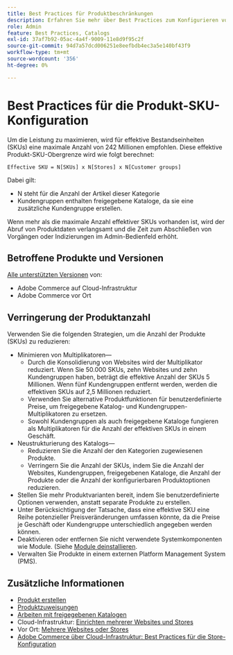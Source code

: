 ```yaml
---
title: Best Practices für Produktbeschränkungen
description: Erfahren Sie mehr über Best Practices zum Konfigurieren von Produkt Stock Keeping Units (SKUs), um die Site-Leistung zu maximieren.
role: Admin
feature: Best Practices, Catalogs
exl-id: 37af7b92-05ac-4a4f-9009-11e8d9f95c2f
source-git-commit: 94d7a57dcd006251e8eefbdb4ec3a5e140bf43f9
workflow-type: tm+mt
source-wordcount: '356'
ht-degree: 0%

---
```


# Best Practices für die Produkt-SKU-Konfiguration

Um die Leistung zu maximieren, wird für effektive Bestandseinheiten (SKUs) eine maximale Anzahl von 242 Millionen empfohlen. Diese effektive Produkt-SKU-Obergrenze wird wie folgt berechnet:

```text
Effective SKU = N[SKUs] x N[Stores] x N[Customer groups]
```

Dabei gilt:

- N steht für die Anzahl der Artikel dieser Kategorie
- Kundengruppen enthalten freigegebene Kataloge, da sie eine zusätzliche Kundengruppe erstellen.

Wenn mehr als die maximale Anzahl effektiver SKUs vorhanden ist, wird der Abruf von Produktdaten verlangsamt und die Zeit zum Abschließen von Vorgängen oder Indizierungen im Admin-Bedienfeld erhöht.

## Betroffene Produkte und Versionen

[Alle unterstützten Versionen](../../../release/versions.md) von:

- Adobe Commerce auf Cloud-Infrastruktur
- Adobe Commerce vor Ort

## Verringerung der Produktanzahl

Verwenden Sie die folgenden Strategien, um die Anzahl der Produkte (SKUs) zu reduzieren:

- Minimieren von Multiplikatoren—
   - Durch die Konsolidierung von Websites wird der Multiplikator reduziert. Wenn Sie 50.000 SKUs, zehn Websites und zehn Kundengruppen haben, beträgt die effektive Anzahl der SKUs 5 Millionen. Wenn fünf Kundengruppen entfernt werden, werden die effektiven SKUs auf 2,5 Millionen reduziert.
   - Verwenden Sie alternative Produktfunktionen für benutzerdefinierte Preise, um freigegebene Katalog- und Kundengruppen-Multiplikatoren zu ersetzen.
   - Sowohl Kundengruppen als auch freigegebene Kataloge fungieren als Multiplikatoren für die Anzahl der effektiven SKUs in einem Geschäft.
- Neustrukturierung des Katalogs—
   - Reduzieren Sie die Anzahl der den Kategorien zugewiesenen Produkte.
   - Verringern Sie die Anzahl der SKUs, indem Sie die Anzahl der Websites, Kundengruppen, freigegebenen Kataloge, die Anzahl der Produkte oder die Anzahl der konfigurierbaren Produktoptionen reduzieren.
- Stellen Sie mehr Produktvarianten bereit, indem Sie benutzerdefinierte Optionen verwenden, anstatt separate Produkte zu erstellen.
- Unter Berücksichtigung der Tatsache, dass eine effektive SKU eine Reihe potenzieller Preisveränderungen umfassen könnte, da die Preise je Geschäft oder Kundengruppe unterschiedlich angegeben werden können.
- Deaktivieren oder entfernen Sie nicht verwendete Systemkomponenten wie Module. (Siehe  [Module deinstallieren](../../../installation/tutorials/uninstall-modules.md).
- Verwalten Sie Produkte in einem externen Platform Management System (PMS).

## Zusätzliche Informationen

- [Produkt erstellen](https://experienceleague.adobe.com/docs/commerce-admin/catalog/products/product-create.html)
- [Produktzuweisungen](https://experienceleague.adobe.com/docs/commerce-admin/catalog/categories/products-in-category/categories-product-assignments.html)
- [Arbeiten mit freigegebenen Katalogen](https://experienceleague.adobe.com/docs/commerce-admin/b2b/shared-catalogs/catalog-shared.html)
- Cloud-Infrastruktur: [Einrichten mehrerer Websites und Stores](https://devdocs.magento.com/cloud/project/project-multi-sites.html)
- Vor Ort: [Mehrere Websites oder Stores](../../../configuration/multi-sites/ms-overview.md)
- [Adobe Commerce über Cloud-Infrastruktur: Best Practices für die Store-Konfiguration](https://devdocs.magento.com/cloud/configure/configure-best-practices.html)
